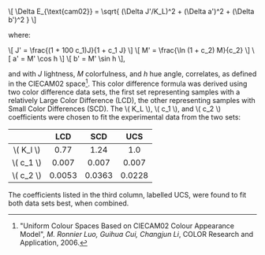 



 \\[ \Delta E_{\text{cam02}} = \sqrt{ (\Delta J'/K_L)^2 + (\Delta a')^2  + (\Delta b')^2  } \\]

 where:

\\[ J' = \frac{(1 + 100 c_1)J}{1 + c_1 J} \\]
\\[ M' = \frac{\ln (1 + c_2) M}{c_2} \\]
\\[ a' = M' \cos h \\]
\\[ b' = M' \sin h \\],

and with *J* lightness, *M* colorfulness, and *h* hue angle, correlates, as defined in the CIECAM02 space[^luo].
This color difference formula was derived using two color difference data sets, the first set representing samples with a relatively Large Color Difference (LCD),
the other representing samples with Small Color Differences (SCD).
The \\( K_L \\), \\( c_1 \\), and \\( c_2 \\) coefficients were chosen to fit the experimental data from the two sets:

|             |       LCD   |      SCD   |      UCS  |
|:-----------:|:-----------:|:----------:|:---------:|
| \\( K_l \\) | 0.77        | 1.24       | 1.0       |
| \\( c_1 \\) | 0.007       | 0.007      | 0.007     |
| \\( c_2 \\) | 0.0053      | 0.0363     | 0.0228    |

The coefficients listed in the third column, labelled UCS, were found to fit both data sets best, when combined.

[^luo]: "Uniform Colour Spaces Based on CIECAM02 Colour Appearance Model", *M. Ronnier Luo, Guihua Cui, Changjun Li*, COLOR Research and Application, 2006.